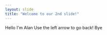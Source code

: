 ```yaml
---
layout: slide
title: "Welcome to our 2nd slide!"
---
```

Hello I'm Alan
Use the left arrow to go back!
Bye
